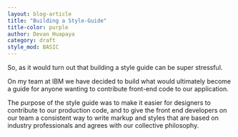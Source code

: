 ```yaml
---
layout: blog-article
title: "Building a Style-Guide"
title-color: purple
author: Devan Huapaya
category: draft
style_mod: BASIC
---
```


So, as it would turn out that building a style guide can be super stressful.

On my team at IBM we have decided to build what would ultimately become a guide
for anyone wanting to contribute front-end code to our application.

The purpose of the style guide was to make it easier for designers to contribute
to our production code, and to give the front end developers on our team a
consistent way to write markup and styles that are based on industry
professionals and agrees with our collective philosophy.
